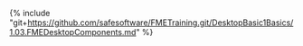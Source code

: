 {% include "git+https://github.com/safesoftware/FMETraining.git/DesktopBasic1Basics/1.03.FMEDesktopComponents.md" %}

